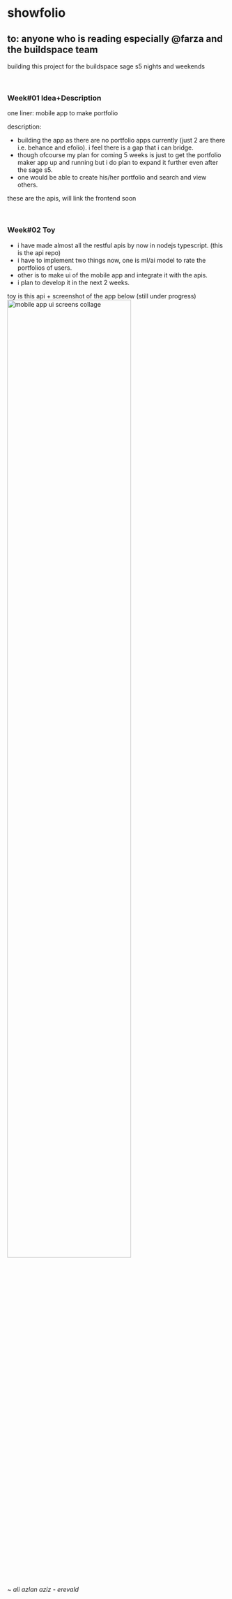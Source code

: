 # showfolio

## to: anyone who is reading especially @farza and the buildspace team
building this project for the buildspace sage s5 nights and weekends

<br>

### Week#01 Idea+Description
one liner: mobile app to make portfolio 

description: 
- building the app as there are no portfolio apps currently (just 2 are there i.e. behance and efolio). i feel there is a gap that i can bridge. 
- though ofcourse my plan for coming 5 weeks is just to get the portfolio maker app up and running but i do plan to expand it further even after the sage s5.
- one would be able to create his/her portfolio and search and view others.

these are the apis, will link the frontend soon

<br>

### Week#02 Toy

- i have made almost all the restful apis by now in nodejs typescript. (this is the api repo)
- i have to implement two things now, one is ml/ai model to rate the portfolios of users.
- other is to make ui of the mobile app and integrate it with the apis. 
- i plan to develop it in the next 2 weeks. 

toy is this api + screenshot of the app below (still under progress)
<img src="https://i.imgur.com/FRKMIJx.png" alt="mobile app ui screens collage" height="75%" width="75%" >


###### ~ ali azlan aziz - erevald
